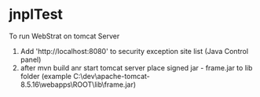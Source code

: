 # jnplTest
To run WebStrat on tomcat Server 
1) Add 'http://localhost:8080' to security exception site list (Java Control panel)
2) after mvn build anr start tomcat server place signed jar - frame.jar to lib folder
(example C:\dev\apache-tomcat-8.5.16\webapps\ROOT\lib\frame.jar)
